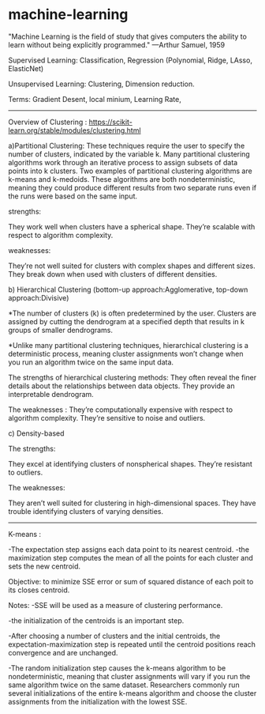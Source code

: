 # machine-learning



"Machine Learning is the field of study that gives computers the ability to learn without being explicitly programmed." —Arthur Samuel, 1959


Supervised Learning: Classification, Regression (Polynomial, Ridge, LAsso, ElasticNet)

Unsupervised Learning: Clustering, Dimension reduction.


Terms: Gradient Desent, local minium, Learning Rate, 





-------------------------------------------------------------------------------------------------------------------------------------------------------------------------


Overview of Clustering : https://scikit-learn.org/stable/modules/clustering.html

a)Partitional Clustering: 
These techniques require the user to specify the number of clusters, indicated by the variable k. Many partitional clustering algorithms work through an iterative process to assign subsets of data points into k clusters. Two examples of partitional clustering algorithms are k-means and k-medoids.
These algorithms are both nondeterministic, meaning they could produce different results from two separate runs even if the runs were based on the same input.

strengths:

They work well when clusters have a spherical shape.
They’re scalable with respect to algorithm complexity.

weaknesses:

They’re not well suited for clusters with complex shapes and different sizes.
They break down when used with clusters of different densities.


b) Hierarchical Clustering (bottom-up approach:Agglomerative, top-down approach:Divisive)

*The number of clusters (k) is often predetermined by the user. Clusters are assigned by cutting the dendrogram at a specified depth that results in k groups of smaller dendrograms.

*Unlike many partitional clustering techniques, hierarchical clustering is a deterministic process, meaning cluster assignments won’t change when you run an algorithm twice on the same input data.

The strengths of hierarchical clustering methods:
They often reveal the finer details about the relationships between data objects.
They provide an interpretable dendrogram.

The weaknesses : 
They’re computationally expensive with respect to algorithm complexity.
They’re sensitive to noise and outliers.

c) Density-based 

The strengths:

They excel at identifying clusters of nonspherical shapes.
They’re resistant to outliers.

The weaknesses:

They aren’t well suited for clustering in high-dimensional spaces.
They have trouble identifying clusters of varying densities.

--------------------------------------------------------------------------------------------------------------------------------------------------------------------------

K-means :

  -The expectation step assigns each data point to its nearest centroid. 
  -the maximization step computes the mean of all the points for each cluster and sets the new centroid. 
  
Objective: to minimize SSE error or sum of squared distance of each poit to its closes centroid.

Notes: 
  -SSE will be used as a measure of clustering performance. 

  -the initialization of the centroids is an important step. 

  -After choosing a number of clusters and the initial centroids, the expectation-maximization step is repeated until the centroid positions reach convergence and are unchanged.
  
  -The random initialization step causes the k-means algorithm to be nondeterministic, meaning that cluster assignments will vary if you run the same algorithm twice on the same dataset. Researchers commonly run several initializations of the entire k-means algorithm and choose the cluster assignments from the initialization with the lowest SSE.




